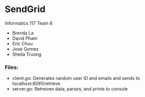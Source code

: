 # SendGrid

Informatics 117 Team 6

- Brenda La
- David Pham
- Eric Chou
- Jose Gomez
- Sheila Truong


### Files:

- client.go: Generates random user ID and emails and sends to localhost:8081/retrieve
- server.go: Retreives data, parses, and prints to console

